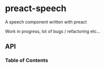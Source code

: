 # preact-speech

A speech component written with preact

Work in progress, lot of bugs / refactoring etc...

## API

<!-- Generated by documentation.js. Update this documentation by updating the source code. -->

### Table of Contents
